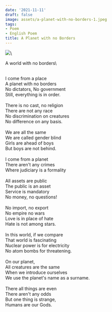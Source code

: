 ```yaml
---
date: '2021-11-11'
draft: false
image: assets/a-planet-with-no-borders-1.jpeg
tags:
- Poem
- English Poem
title: A Planet with no Borders
---
```

[![](https://blogger.googleusercontent.com/img/a/AVvXsEg9z0xwM0hjkk35JzAISdjLIjPvMrlRRjEyz9bckHGlasSvRDNwyq0eIIgzot4tpYEW76IayYYmQXojpv2sjABZNgBN6R5n5K8de2eKLSg9WZU6CigEDEzsBDiOdA3GaU-3ckOpmlUMdvZTzN5nG_pJaxAr6yAFyLSy03eZOMNQ9k86r0hY4pJaNTdyTw=s320)](https://blogger.googleusercontent.com/img/a/AVvXsEg9z0xwM0hjkk35JzAISdjLIjPvMrlRRjEyz9bckHGlasSvRDNwyq0eIIgzot4tpYEW76IayYYmQXojpv2sjABZNgBN6R5n5K8de2eKLSg9WZU6CigEDEzsBDiOdA3GaU-3ckOpmlUMdvZTzN5nG_pJaxAr6yAFyLSy03eZOMNQ9k86r0hY4pJaNTdyTw=s768)\
  
A world with no borders\
  
  \
I come from a place\
A planet with no borders\
No dictators, No government\
Still, everything is in order.\
  \
There is no cast, no religion\
There are not any race\
No discrimination on creatures\
No difference on any basis.\
  \
We are all the same\
We are called gender blind\
Girls are ahead of boys\
But boys are not behind.\
  \
I come from a planet\
There aren't any crimes\
Where judiciary is a formality\
  \
All assets are public\
The public is an asset\
Service is mandatory \
No money, no questions!\
  \
No import, no export\
No empire no wars\
Love is in place of hate\
Hate is not among stars.\
  \
In this world, if we compare\
That world is fascinating\
Nuclear power is for electricity\
No atom bombs for threatening.\
  \
On our planet,\
All creatures are the same\
When we introduce ourselves\
We use the planet's name as a surname.\
  \
There all things are even\
There aren't any odds\
But one thing is strange,\
Humans are our Gods.